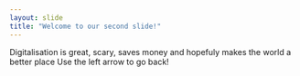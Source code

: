 ```yaml
---
layout: slide
title: "Welcome to our second slide!"
---
```

Digitalisation is great, scary, saves money and hopefuly makes the world a better place
Use the left arrow to go back!
